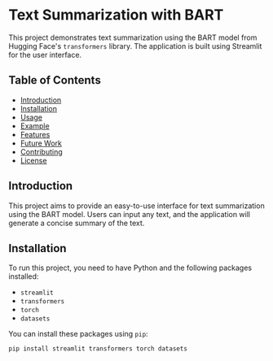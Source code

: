 # Text Summarization with BART

This project demonstrates text summarization using the BART model from Hugging Face's `transformers` library. The application is built using Streamlit for the user interface.

## Table of Contents

- [Introduction](#introduction)
- [Installation](#installation)
- [Usage](#usage)
- [Example](#example)
- [Features](#features)
- [Future Work](#future-work)
- [Contributing](#contributing)
- [License](#license)

## Introduction

This project aims to provide an easy-to-use interface for text summarization using the BART model. Users can input any text, and the application will generate a concise summary of the text.

## Installation

To run this project, you need to have Python and the following packages installed:

- `streamlit`
- `transformers`
- `torch`
- `datasets`

You can install these packages using `pip`:

```bash
pip install streamlit transformers torch datasets
